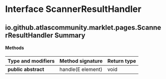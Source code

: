 Interface ScannerResultHandler
==============================


io.github.atlascommunity.marklet.pages.ScannerResultHandler Summary
-------
#### Methods
| Type and modifiers  | Method signature  | Return type |
| ------------------- | ----------------- | ----------- |
| **public abstract** | handle(E element) | void        |

